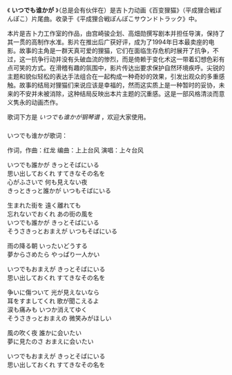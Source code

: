 

《 **いつでも谁かが** 》（总是会有伙伴在）是吉卜力动画《百变狸猫》（平成狸合戦ぽんぽこ）片尾曲。收录于《平成狸合戦ぽんぽこサウンドトラック》中。

  

本片是吉卜力工作室的作品，由宫崎骏企划、高畑勋撰写剧本并担任导演，保持了其一贯的高制作水准。影片在推出后广获好评，成为了1994年日本最卖座的电影。故事的主角是一群天真可爱的狸猫，它们在面临生存危机时展开了抗争，不过，这一抗争行动并没有头破血流的惨烈，而是倚赖于变化术这一带着幻想色彩有点可笑的方式。在滑稽有趣的氛围中，影片传达出要求保护自然环境疾呼。尖锐的主题和貌似轻松的表达手法组合在一起构成一种奇妙的效果，引发出观众的多重感触。故事的结局对狸猫们来说应该是幸福的，然而这实质上是一种暂时的妥协，未来的不安并未被消除，这种结局反映出本片主题的沉重感。这是一部风格清淡而意义隽永的动画杰作。

  

歌词下方是 _いつでも谁かが钢琴谱_ ，欢迎大家使用。

###  
いつでも谁かが歌词：

作词，作曲：红龙 编曲：上上台风 演唱：上々台风  
  
  
いつでも誰かが きっとそばにいる  
思い出しておくれ すてきなその名を  
心がふさいで 何も見えない夜  
きっときっと誰かが いつもそばにいる

生まれた街を 遠く離れても  
忘れないでおくれ あの街の風を  
いつでも誰かが きっとそばにいる  
そうさきっとおまえが いつもそばにいる

雨の降る朝 いったいどうする  
夢からさめたら やっぱり一人かい

いつでもおまえが きっとそばにいる  
思い出しておくれ すてきなその名を

争いに傷ついて 光が見えないなら  
耳をすましてくれ 歌が聞こえるよ  
涙も痛みも いつか消えてゆく  
そうさきっとおまえの 微笑みがほしい

風の吹く夜 誰かに会いたい  
夢に見たのさ おまえに会いたい

いつでもおまえが きっとそばにいる  
思い出しておくれ すてきなその名を

  
  
  

